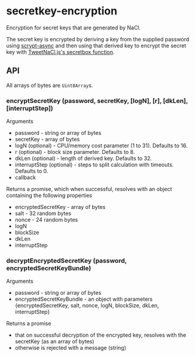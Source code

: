 # secretkey-encryption

Encryption for secret keys that are generated by NaCl.

The secret key is encrypted by deriving a key from the supplied password using [scrypt-async](https://github.com/dchest/scrypt-async-js) and then using that derived key to encrypt the secret key with [TweetNaCl.js's secretbox function](https://github.com/dchest/tweetnacl-js#naclsecretboxmessage-nonce-key).

## API

All arrays of bytes are `Uint8Array`s.

### encryptSecretKey (password, secretKey, [logN], [r], [dkLen], [interruptStep])

Arguments
* password - string or array of bytes
* secretKey - array of bytes
* logN (optional) - CPU/memory cost parameter (1 to 31). Defaults to 16.
* r (optional) - block size parameter. Defaults to 8.
* dkLen (optional) - length of derived key. Defaults to 32.
* interruptStep (optional) - steps to split calculation with timeouts. Defaults to 0.
* callback

Returns a promise, which when successful, resolves with an object containing the following properties
* encryptedSecretKey - array of bytes
* salt - 32 random bytes
* nonce - 24 random bytes
* logN
* blockSize
* dkLen
* interruptStep

### decryptEncryptedSecretKey (password, encryptedSecretKeyBundle)

Arguments
* password - string or array of bytes
* encryptedSecretKeyBundle - an object with parameters {encryptedSecretKey, salt, nonce, logN, blockSize, dkLen, interruptStep}

Returns a promise
* that on successful decryption of the encrypted key, resolves with the secretKey (as an array of bytes)
* otherwise is rejected with a message (string)
